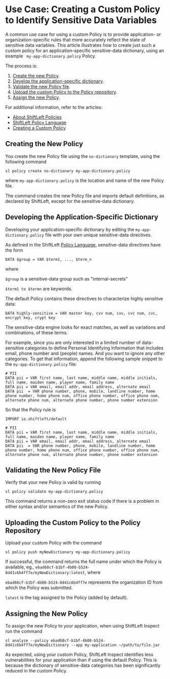 # Use Case: Creating a Custom Policy to Identify Sensitive Data Variables

A common use case for using a custom Policy is to provide application- or organization-specific rules that more accurately reflect the state of sensitive data variables. This article illustrates how to create just such a custom policy for an application-specific sensitive-data dictionary, using an example ` my-app-dictionary.policy` Policy.

The process is:

1. [Create the new Policy](#creating-the-new-policy).
2. [Develop the application-specific dictionary](#developing-the-application-specific-dictionary).
3. [Validate the new Policy file](#validating-the-new-policy-file).
4. [Upload the custom Policy to the Policy repository](#uploading-the-custom-policy-to-the-policy-repository).
5. [Assign the new Policy](#assigning-the-new-policy).


For additional information, refer to the articles:

* [About ShiftLeft Policies](about-policy.md)
* [ShiftLeft Policy Language](policy-language.md)
* [Creating a Custom Policy](custom-policy.md)

## Creating the New Policy

You create the new Policy file using the `no-dictionary` template, using the following command

```
sl policy create no-dictionary my-app-dictionary.policy
```

where `my-app-dictionary.policy` is the location and name of the new Policy file.  

The command creates the new Policy file and imports default definitions, as declared by ShiftLeft, except for the sensitive-data dictionary. 

## Developing the Application-Specific Dictionary

Developing your application-specific dictionary by editing the `my-app-dictionary.policy` file with your own unique sensitive-data directives.

As defined in the ShiftLeft [Policy Language](policy-language.md), sensitive-data directives have the form

```
DATA $group = VAR $term1, ..., $term_n
```
where 

`$group` is a sensitive-data group such as "internal-secrets"

`$term1 to $termn` are keywords. 

The default Policy contains these directives to characterize highly sensitive data:

```
DATA highly-sensitive = VAR master key, cvv num, cvv, cvc num, cvc, encrypt key, crypt key

```

The sensitive-data engine looks for exact matches,  as well as variations and combinations, of these terms.

For example, since you are only interested in a limited number of data-sensitive categories to define Personal Identifying Information that includes email, phone number and (people) names. And you want to ignore any other categories. To get that information, append the following sample snippet to the `my-app-dictionary.policy` file:

```
# PII
DATA pii = VAR first name, last name, middle name, middle initials, full name, maiden name, player name, family name
DATA pii = VAR email, email addr, email address, alternate email
DATA pii  = VAR phone number, phone, mobile, landline number, home phone number, home phone num, office phone number, office phone num, alternate phone num, alternate phone number, phone number extension
```

So that the Policy rule is

```
IMPORT io.shiftleft/default

# PII
DATA pii = VAR first name, last name, middle name, middle initials, full name, maiden name, player name, family name
DATA pii = VAR email, email addr, email address, alternate email
DATA pii  = VAR phone number, phone, mobile, landline number, home phone number, home phone num, office phone number, office phone num, alternate phone num, alternate phone number, phone number extension
```

## Validating the New Policy File

Verify that your new Policy is valid by running

```
sl policy validate my-app-dictionary.policy
```

This command returns a non-zero exit status code if there is a problem in either syntax and/or semantics of the new Policy.

## Uploading the Custom Policy to the Policy Repository

Upload your custom Policy with the command

```
sl policy push myNewDictionary my-app-dictionary.policy
```

If successful, the command returns the full name under which the Policy is available, eg., `ebad68cf-b1bf-4b00-b524-8d41c6b4ff7e/myNewDictionary:latest`, where 

`ebad68cf-b1bf-4b00-b524-8d41c6b4ff7e` represents the organization ID from which the Policy was submitted.

`latest` is the tag assigned to the Policy (added by default). 

## Assigning the New Policy

To assign the new Policy to your application, when using ShiftLeft Inspect run the command

```
sl analyze --policy ebad68cf-b1bf-4b00-b524-8d41c6b4ff7e/myNewDictionary --app my-application ~/path/to/file.jar
```

As expected, using your custom Policy, ShiftLeft Inspect identifies less vulnerabilities for your application than if using the default Policy. This is because the dictionary of sensitive-data categories has been significantly reduced in the custom Policy. 

